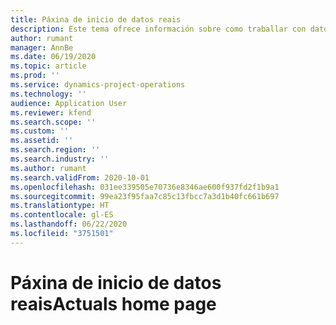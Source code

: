 ```yaml
---
title: Páxina de inicio de datos reais
description: Este tema ofrece información sobre como traballar con datos reais en Project Operations.
author: rumant
manager: AnnBe
ms.date: 06/19/2020
ms.topic: article
ms.prod: ''
ms.service: dynamics-project-operations
ms.technology: ''
audience: Application User
ms.reviewer: kfend
ms.search.scope: ''
ms.custom: ''
ms.assetid: ''
ms.search.region: ''
ms.search.industry: ''
ms.author: rumant
ms.search.validFrom: 2020-10-01
ms.openlocfilehash: 031ee339505e70736e8346ae600f937fd2f1b9a1
ms.sourcegitcommit: 99ea23f95faa7c85c13fbcc7a3d1b40fc661b697
ms.translationtype: HT
ms.contentlocale: gl-ES
ms.lasthandoff: 06/22/2020
ms.locfileid: "3751501"
---
```

# <a name="actuals-home-page"></a><span data-ttu-id="1bd21-103">Páxina de inicio de datos reais</span><span class="sxs-lookup"><span data-stu-id="1bd21-103">Actuals home page</span></span>

